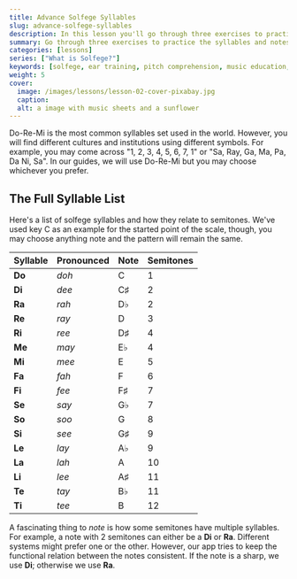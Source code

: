 ```yaml
---
title: Advance Solfege Syllables
slug: advance-solfege-syllables
description: In this lesson you'll go through three exercises to practice the syllables and notes, and learn the relation between them.
summary: Go through three exercises to practice the syllables and notes, and learn the relation between them.
categories: [lessons]
series: ["What is Solfege?"]
keywords: [solfege, ear training, pitch comprehension, music education, do re mi, solfeggio, solfa, melody, musician, music theory, solfege syllables, major scale]
weight: 5
cover:
  image: /images/lessons/lesson-02-cover-pixabay.jpg
  caption:
  alt: a image with music sheets and a sunflower
---
```



Do-Re-Mi is the most common syllables set used in the world. However, you will find different cultures and institutions using different symbols. For example, you may come across "1, 2, 3, 4, 5, 6, 7, 1" or "Sa, Ray, Ga, Ma, Pa, Da Ni, Sa". In our guides, we will use Do-Re-Mi but you may choose whichever you prefer.


## The Full Syllable List

Here's a list of solfege syllables and how they relate to semitones. We've used key C as an example for the started point of the scale, though, you may choose anything note and the pattern will remain the same.

| Syllable | Pronounced | Note | Semitones |
| ---      | ---        | ---  | ---       |
| **Do**   | _doh_      | C    | 1         |
| **Di**   | _dee_      | C♯   | 2         |
| **Ra**   | _rah_      | D♭   | 2         |
| **Re**   | _ray_      | D    | 3         |
| **Ri**   | _ree_      | D♯   | 4         |
| **Me**   | _may_      | E♭   | 4         |
| **Mi**   | _mee_      | E    | 5         |
| **Fa**   | _fah_      | F    | 6         |
| **Fi**   | _fee_      | F♯   | 7         |
| **Se**   | _say_      | G♭   | 7         |
| **So**   | _soo_      | G    | 8         |
| **Si**   | _see_      | G♯   | 9         |
| **Le**   | _lay_      | A♭   | 9         |
| **La**   | _lah_      | A    | 10        |
| **Li**   | _lee_      | A♯   | 11        |
| **Te**   | _tay_      | B♭   | 11        |
| **Ti**   | _tee_      | B    | 12        |

A fascinating thing to _note_ is how some semitones have multiple syllables. For example, a note with 2 semitones can either be a **Di** or **Ra**. Different systems might prefer one or the other. However, our app tries to keep the functional relation between the notes consistent. If the note is a sharp, we use **Di**; otherwise we use **Ra**. 